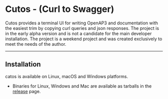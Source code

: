 # Cutos - (Curl to Swagger) 

Cutos provides a terminal UI for writing OpenAP3 and documentation with the easiest trim by copying сurl queries and json responses.
The project is in the early alpha version and is not a candidate for the main developer installation.
The project is a weekend project and was created exclusively to meet the needs of the author.

---

## Installation

catos is available on Linux, macOS and Windows platforms.

* Binaries for Linux, Windows and Mac are available as tarballs in the [release](https://github.com/cjp2600/catos/releases) page.
